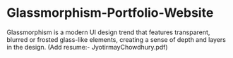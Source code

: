 # Glassmorphism-Portfolio-Website
Glassmorphism is a modern UI design trend that features transparent, blurred or frosted glass-like elements, creating a sense of depth and layers in the design.
(Add resume:- JyotirmayChowdhury.pdf)
